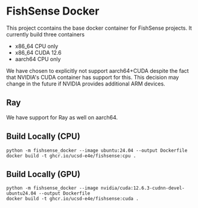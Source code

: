 # FishSense Docker 
This project ccontains the base docker container for FishSense projects. It currently build three containers
* x86_64 CPU only
* x86_64 CUDA 12.6
* aarch64 CPU only

We have chosen to explicitly not support aarch64+CUDA despite the fact that NVIDIA's CUDA container has support for this. This decision may change in the future if NVIDIA provides additional ARM devices.

## Ray

We have support for Ray as well on aarch64. 

## Build Locally (CPU)
```
python -m fishsense_docker --image ubuntu:24.04 --output Dockerfile
docker build -t ghcr.io/ucsd-e4e/fishsense:cpu .
```

## Build Locally (GPU)
```
python -m fishsense_docker --image nvidia/cuda:12.6.3-cudnn-devel-ubuntu24.04 --output Dockerfile
docker build -t ghcr.io/ucsd-e4e/fishsense:cuda .
```